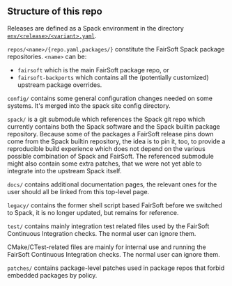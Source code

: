 ## Structure of this repo

Releases are defined as a Spack environment in the directory [`env/<release>/<variant>.yaml`](env/).

`repos/<name>/{repo.yaml,packages/}` constitute the FairSoft Spack package repositories. `<name>` can be:
* `fairsoft` which is the main FairSoft package repo, or
* `fairsoft-backports` which contains all the (potentially customized) upstream package overrides.

`config/` contains some general configuration changes needed on some systems. It's merged into the spack site config directory.

`spack/` is a git submodule which references the Spack git repo which currently contains both the Spack software and the Spack builtin package repository. Because some of the packages a FairSoft release pins down come from the Spack builtin repository, the idea is to pin it, too, to provide a reproducible build experience which does not depend on the various possible combination of Spack and FairSoft. The referenced submodule might also contain some extra patches, that we were not yet able to integrate into the upstream Spack itself.

`docs/` contains additional documentation pages, the relevant ones for the user should all be linked from this top-level page.

`legacy/` contains the former shell script based FairSoft before we switched to Spack, it is no longer updated, but remains for reference.

`test/` contains mainly integration test related files used by the FairSoft Continuous Integration checks. The normal user can ignore them.

CMake/CTest-related files are mainly for internal use and running the FairSoft Continuous Integration checks. The normal user can ignore them.

`patches/` contains package-level patches used in package repos that forbid embedded packages by policy.
